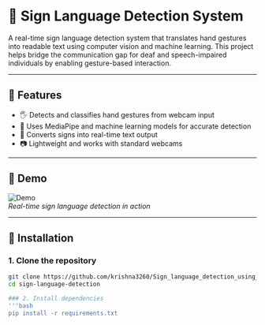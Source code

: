 # 🧠 Sign Language Detection System

A real-time sign language detection system that translates hand gestures into readable text using computer vision and machine learning. This project helps bridge the communication gap for deaf and speech-impaired individuals by enabling gesture-based interaction.

---

## 🚀 Features

- 🖐️ Detects and classifies hand gestures from webcam input
- 🧠 Uses MediaPipe and machine learning models for accurate detection
- 💬 Converts signs into real-time text output
- 📷 Lightweight and works with standard webcams

---

## 📸 Demo

![Demo](assets/demo.gif)  
*Real-time sign language detection in action*

---

## 📂 Installation

### 1. Clone the repository

```bash
git clone https://github.com/krishna3260/Sign_language_detection_using_ml.git
cd sign-language-detection

### 2. Install dependencies
'''bash
pip install -r requirements.txt

